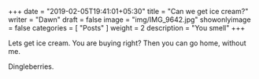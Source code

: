 +++
date = "2019-02-05T19:41:01+05:30"
title = "Can we get ice cream?"
writer = "Dawn"
draft = false
image = "img/IMG_9642.jpg"
showonlyimage = false
categories = [ "Posts" ]
weight = 2
description = "You smell"
+++

Lets get ice cream.  You are buying right?  Then you can go home, without me.

Dingleberries.
